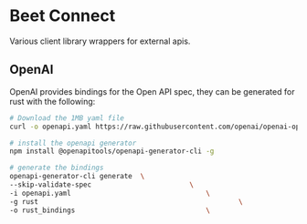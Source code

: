 # Beet Connect


Various client library wrappers for external apis.



## OpenAI

OpenAI provides bindings for the Open API spec, they can be generated for rust with the following:


```sh
# Download the 1MB yaml file
curl -o openapi.yaml https://raw.githubusercontent.com/openai/openai-openapi/refs/heads/master/openapi.yaml

# install the openapi generator
npm install @openapitools/openapi-generator-cli -g

# generate the bindings
openapi-generator-cli generate 	\
--skip-validate-spec 						\
-i openapi.yaml 								\
-g rust 												\
-o rust_bindings 								\
```